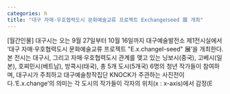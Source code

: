 ```yaml
---
categories: h
title: "대구 자매·우호협력도시 문화예술교류 프로젝트 ExchangeⅠseed 展 개최"
---
```

[월간인물] 대구시는 오는 9월 27일부터 10월 16일까지 대구예술발전소 제1전시실에서 ‘대구 자매·우호협력도시 문화예술교류 프로젝트 "E.x.changeⅠ-seed" 展’을 개최한다.본 전시는 대구시, 그리고 자매·우호협력도시 관계를 맺고 있는 닝보시(중국), 고베시(일본), 호찌민시(베트남), 방콕시(태국), 총 5개 도시(5개국) 6명의 청년 작가들이 참여하며, 대구시가 주최하고 대구예술창작집단 KNOCK가 주관하는 사진전이다.‘E.x.change’의 의미는 각 도시의 작가들이 각자의 위치(x : x-axis)에서 감정(E